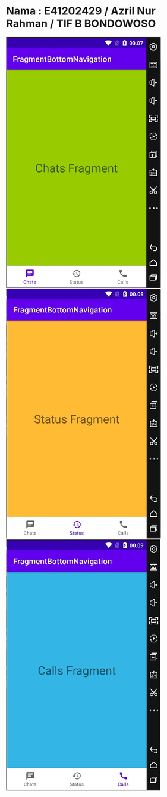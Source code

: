 # Nama : E41202429 / Azril Nur Rahman / TIF B BONDOWOSO

<img src="images/images1.jpg">

<img src="images/images2.jpg">

<img src="images/images3.jpg">

